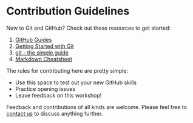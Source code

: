 # Contribution Guidelines

New to Git and GitHub? Check out these resources to get started:

1. [GitHub Guides](https://guides.github.com/)
2. [Getting Started with Git](https://git-scm.com/book/en/v1/Getting-Started)
3. [git - the simple guide](http://rogerdudler.github.io/git-guide/)
4. [Markdown Cheatsheet](https://github.com/adam-p/markdown-here/wiki/Markdown-Cheatsheet)


The rules for contributing here are pretty simple: 
* Use this space to test out your new GitHub skills
* Practice opening issues 
* Leave feedback on this workshop! 

Feedback and contributions of all kinds are welcome. Please feel free to [contact us](mailto:crdds@colorado.edu) to discuss anything further.
